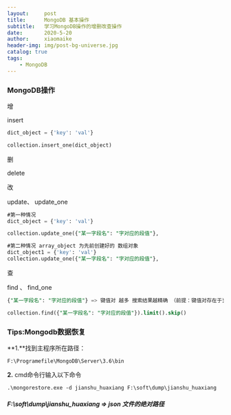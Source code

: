 ```yaml
---
layout:     post
title:      MongoDB 基本操作
subtitle:   学习MongoDB操作的增删改查操作
date:       2020-5-20
author:     xiaomaike
header-img: img/post-bg-universe.jpg
catalog: true
tags:
    - MongoDB
---
```


### MongoDB操作

增

insert 

```sql
dict_object = {'key': 'val'}

collection.insert_one(dict_object)
```



删

delete



改

update、	update_one

```sql
#第一种情况
dict_object = {'key': 'val'}

collection.update_one({"某一字段名": "字对应的段值"},                        {"$set": dict_object})

#第二种情况 array_object 为先前创建好的 数组对象
dict_object1 = {'key': 'val'}
collection.update_one({"某一字段名": "字对应的段值"},                             {"$addToSet": {"array_object": {"$each": [dict_object1, dict_object2, dict_object3,……]}}})
```



查

find 、	find_one

```sql
{"某一字段名": "字对应的段值"} => 键值对 越多 搜索结果越精确 （前提：键值对存在于当前 cllection 集合）

collection.find({"某一字段名": "字对应的段值"}).limit().skip()
```

### Tips:Mongodb数据恢复

**1.**找到主程序所在路径：
```
F:\Programefile\MongoDB\Server\3.6\bin
```

**2.** cmd命令行输入以下命令
```
.\mongorestore.exe -d jianshu_huaxiang F:\soft\dump\jianshu_huaxiang
```



#####   F:\soft\dump\jianshu_huaxiang  =>  json 文件的绝对路径
